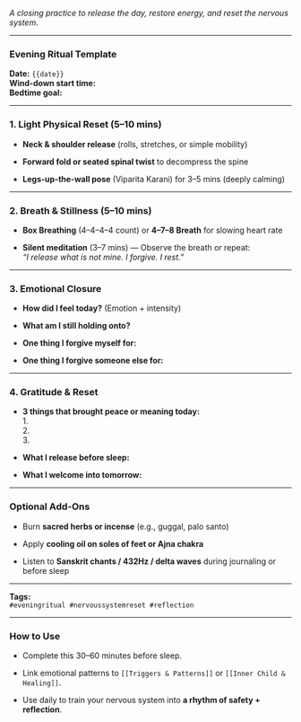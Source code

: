 _A closing practice to release the day, restore energy, and reset the nervous system._

---

### **Evening Ritual Template**

**Date:** `{{date}}`  
**Wind-down start time:**  
**Bedtime goal:**

---

### **1. Light Physical Reset (5–10 mins)**

- **Neck & shoulder release** (rolls, stretches, or simple mobility)
    
- **Forward fold or seated spinal twist** to decompress the spine
    
- **Legs-up-the-wall pose** (Viparita Karani) for 3–5 mins (deeply calming)
    

---

### **2. Breath & Stillness (5–10 mins)**

- **Box Breathing** (4–4–4–4 count) or **4–7–8 Breath** for slowing heart rate
    
- **Silent meditation** (3–7 mins) — Observe the breath or repeat:  
    _“I release what is not mine. I forgive. I rest.”_
    

---

### **3. Emotional Closure**

- **How did I feel today?** (Emotion + intensity)
    
- **What am I still holding onto?**
    
- **One thing I forgive myself for:**
    
- **One thing I forgive someone else for:**
    

---

### **4. Gratitude & Reset**

- **3 things that brought peace or meaning today:**  
    1.  
    2.  
    3.
    
- **What I release before sleep:**
    
- **What I welcome into tomorrow:**
    

---

### **Optional Add-Ons**

- Burn **sacred herbs or incense** (e.g., guggal, palo santo)
    
- Apply **cooling oil on soles of feet or Ajna chakra**
    
- Listen to **Sanskrit chants / 432Hz / delta waves** during journaling or before sleep
    

---

**Tags:**  
`#eveningritual #nervoussystemreset #reflection`

---

### **How to Use**

- Complete this 30–60 minutes before sleep.
    
- Link emotional patterns to `[[Triggers & Patterns]]` or `[[Inner Child & Healing]]`.
    
- Use daily to train your nervous system into **a rhythm of safety + reflection**.